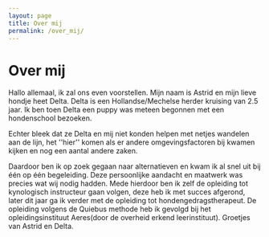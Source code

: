 ```yaml
---
layout: page
title: Over mij
permalink: /over_mij/
---
```

# Over mij

Hallo allemaal, ik zal ons even voorstellen. Mijn naam is Astrid en mijn lieve hondje heet Delta. Delta is een Hollandse/Mechelse herder kruising van 2.5 jaar. Ik ben toen Delta een puppy was meteen begonnen met een hondenschool bezoeken.

Echter bleek dat ze Delta en mij niet konden helpen met netjes wandelen aan de lijn, het ''hier'' komen als er andere omgevingsfactoren bij kwamen kijken en nog een aantal andere zaken.

Daardoor ben ik op zoek gegaan naar alternatieven en kwam ik al snel uit bij één op één begeleiding. Deze persoonlijke aandacht en maatwerk was precies wat wij nodig hadden. Mede hierdoor ben ik zelf de opleiding tot kynologisch instructeur gaan volgen, deze heb ik met succes afgerond, later dit jaar ga ik verder met de opleiding tot hondengedragstherapeut. De opleiding volgens de Quiebus methode heb ik gevolgd bij het opleidingsinstituut Aeres(door de overheid erkend leerinstituut). Groetjes van Astrid en Delta.